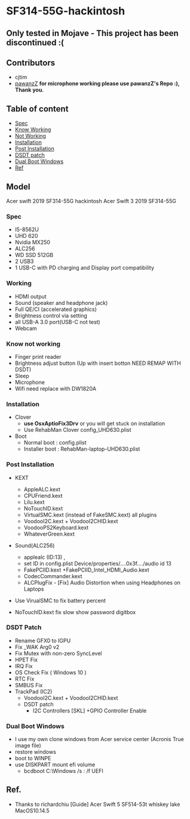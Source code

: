 
# SF314-55G-hackintosh
## Only tested in Mojave - This project has been discontinued :(

## Contributors
 - cjtim
 - [pawanzZ](https://github.com/pawanzZ/SF314-55G-hackintosh) **for microphone working please use pawanzZ's Repo :), Thank you.**

## Table of content
- [Spec](#spec)
- [Know Working](#working)
- [Not Working](#notwork)
- [Installation](#install)
- [Post Installation](#postinstall)
- [DSDT patch](#dsdt)
- [Dual Boot Windows](#windows)
- [Ref]()
## Model 
Acer swift 2019 SF314-55G hackintosh
Acer Swift 3 2019 SF314-55G

### Spec <a name="spec"></a>
- I5-8562U
- UHD 620
- Nvidia MX250
- ALC256
- WD SSD 512GB
- 2 USB3
- 1 USB-C with PD charging and Display port compatibility

### Working <a name="working"></a>
- HDMI output
- Sound (speaker and headphone jack)
- Full QE/CI (accelerated graphics)
- Brightness control via setting
- all USB-A 3.0 port(USB-C not test)
- Webcam
### Know not working <a name="notwork"></a>
- Finger print reader
- Brightness adjust button (Up with insert botton NEED REMAP WITH DSDT)
- Sleep
- Microphone
- Wifi need replace with DW1820A

### Installation <a name="install"></a>
- Clover
	- **use OsxAptioFix3Drv** or you will get stuck on installation
	- Use RehabMan Clover config_UHD630.plist
- Boot
	- Normal boot : config.plist
	- Installer boot : RehabMan-laptop-UHD630.plist

	
### Post Installation <a name="postinstall"></a>

- KEXT
	- AppleALC.kext
	- CPUFriend.kext
	- Lilu.kext
	- NoTouchID.kext
	- VirtualSMC.kext (instead of FakeSMC.kext) all plugins
	- VoodooI2C.kext + VoodooI2CHID.kext
	- VoodooPS2Keyboard.kext
	- WhateverGreen.kext

- Sound(ALC256)
	- applealc (ID:13) , 
	- set ID in config.plist Device/properties/....0x3f..../audio id 13
	- FakePCIID.kext +FakePCIID_Intel_HDMI_Audio.kext
	- CodecCommander.kext
	- ALCPlugFix - [Fix] Audio Distortion when using Headphones on Laptops

- Use VirualSMC to fix battery percent
- NoTouchID.kext fix slow show password digitbox

### DSDT Patch <a name="dsdt"></a>

- Rename GFX0 to IGPU
- Fix _WAK Arg0 v2
- Fix Mutex with non-zero SyncLevel
- HPET Fix
- IRQ Fix
- OS Check Fix ( Windows 10 )
- RTC Fix
- SMBUS Fix
- TrackPad (IC2)
	- VoodooI2C.kext + VoodooI2CHID.kext
	- DSDT patch
		- I2C Controllers [SKL] +GPIO Controller Enable


### Dual Boot Windows <a name="windows"></a>

- I use my own clone windows from Acer service center (Acronis True image file)
- restore windows
- boot to WINPE 
- use DISKPART mount efi volume
	- bcdboot C:\Windows /s <efi letter>: /f UEFI


## Ref.
- Thanks to richardchiu [Guide] Acer Swift 5 SF514-53t whiskey lake MacOS10.14.5
